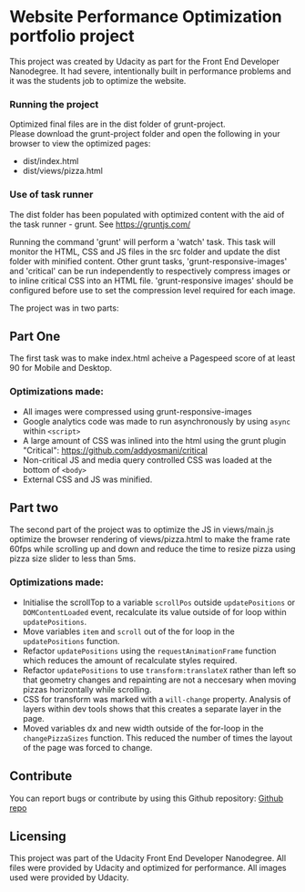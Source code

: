 # **Website Performance Optimization portfolio project**
This project was  created by Udacity as part for the Front End Developer Nanodegree.  It had severe, intentionally built in  performance problems and it was the students job to optimize the website.
### Running the project
Optimized final files are in the dist folder of grunt-project.  
Please download the grunt-project folder and open the following in your browser to view the optimized pages:
  - dist/index.html
  - dist/views/pizza.html
### Use of task runner
The dist folder has been populated with optimized content with the aid of the task runner - grunt.  See <https://gruntjs.com/>

Running the command 'grunt' will perform a 'watch' task.  This task will monitor the HTML, CSS and JS files in the src folder and update the dist folder with minified content.  Other grunt tasks, 'grunt-responsive-images' and 'critical' can be run independently to respectively compress images or to inline critical CSS into an HTML file.  'grunt-responsive images' should be configured before use to set the compression level required for each image. 

The project was in two parts:
## Part One
The first task was to make index.html acheive a Pagespeed score of at least 90 for Mobile and Desktop.
### Optimizations made:
 * All images were compressed using grunt-responsive-images
* Google analytics code was made to run asynchronously by using ```async``` within     ```<script>```
* A large amount of CSS was inlined into the html using the grunt plugin             "Critical": <https://github.com/addyosmani/critical>
* Non-critical JS and media query controlled CSS was loaded at the bottom of         ```<body>```
* External CSS and JS was minified.
    
## Part two
The second part of the project was to optimize the JS in views/main.js optimize the browser rendering of views/pizza.html to make the frame rate 60fps while scrolling up and down and reduce the time to resize pizza using pizza size slider to less than 5ms.
### Optimizations made:
* Initialise the scrollTop to a variable ```scrollPos``` outside ```updatePositions``` or ```DOMContentLoaded``` event, recalculate its value outside of for loop within ```updatePositions```.
* Move variables ```item``` and ```scroll``` out of the for loop in the ```updatePositions```  function.
* Refactor ```updatePositions``` using the ```requestAnimationFrame``` function which       reduces the amount of recalculate styles required.
* Refactor ```updatePositions``` to use ```transform:translateX``` rather than left so that     geometry changes and repainting are not a neccesary when moving pizzas horizontally while scrolling. 
* CSS for transform was marked with a ```will-change``` property.  Analysis of layers within dev tools shows that this creates a separate layer in the page.
* Moved variables dx and new width outside of the for-loop in the ```changePizzaSizes``` function.  This reduced the number of times the layout of the page was forced to change.

##  **Contribute**
You can report bugs or contribute by using this Github repository: [Github repo ](https://github.com/bobrobcpp/grunt-project)

## **Licensing**
This project was part of the Udacity Front End Developer Nanodegree.  All files were provided by Udacity and optimized for performance.  All images used were provided by Udacity.


